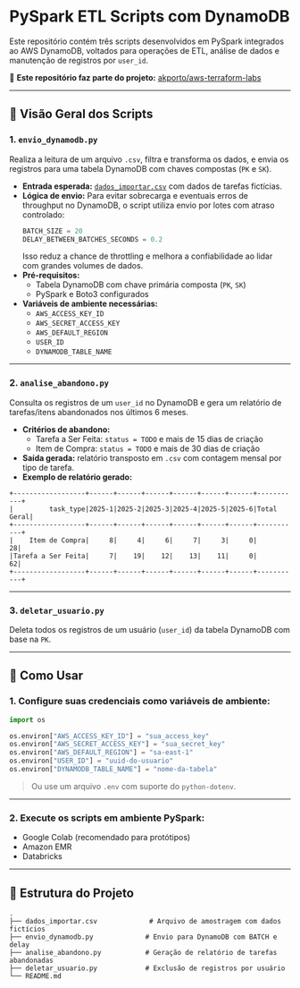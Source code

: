 # PySpark ETL Scripts com DynamoDB

Este repositório contém três scripts desenvolvidos em PySpark integrados ao AWS DynamoDB, voltados para operações de ETL, análise de dados e manutenção de registros por `user_id`.

🔗 **Este repositório faz parte do projeto:** [akporto/aws-terraform-labs](https://github.com/akporto/aws-terraform-labs)

---

## 🧩 Visão Geral dos Scripts

### 1. `envio_dynamodb.py`

Realiza a leitura de um arquivo `.csv`, filtra e transforma os dados, e envia os registros para uma tabela DynamoDB com chaves compostas (`PK` e `SK`).

- **Entrada esperada:** [`dados_importar.csv`](./dados_importar.csv) com dados de tarefas fictícias.
- **Lógica de envio:** Para evitar sobrecarga e eventuais erros de throughput no DynamoDB, o script utiliza envio por lotes com atraso controlado:
  ```python
  BATCH_SIZE = 20
  DELAY_BETWEEN_BATCHES_SECONDS = 0.2
  ```
  Isso reduz a chance de throttling e melhora a confiabilidade ao lidar com grandes volumes de dados.
- **Pré-requisitos:**
  - Tabela DynamoDB com chave primária composta (`PK`, `SK`)
  - PySpark e Boto3 configurados
- **Variáveis de ambiente necessárias:**
  - `AWS_ACCESS_KEY_ID`
  - `AWS_SECRET_ACCESS_KEY`
  - `AWS_DEFAULT_REGION`
  - `USER_ID`
  - `DYNAMODB_TABLE_NAME`

---

### 2. `analise_abandono.py`

Consulta os registros de um `user_id` no DynamoDB e gera um relatório de tarefas/itens abandonados nos últimos 6 meses.

- **Critérios de abandono:**
  - Tarefa a Ser Feita: `status = TODO` e mais de 15 dias de criação
  - Item de Compra: `status = TODO` e mais de 30 dias de criação
- **Saída gerada:** relatório transposto em `.csv` com contagem mensal por tipo de tarefa.
- **Exemplo de relatório gerado:**

```
+------------------+------+------+------+------+------+------+-----------+
|         task_type|2025-1|2025-2|2025-3|2025-4|2025-5|2025-6|Total Geral|
+------------------+------+------+------+------+------+------+-----------+
|    Item de Compra|     8|     4|     6|     7|     3|     0|         28|
|Tarefa a Ser Feita|     7|    19|    12|    13|    11|     0|         62|
+------------------+------+------+------+------+------+------+-----------+
```

---

### 3. `deletar_usuario.py`

Deleta todos os registros de um usuário (`user_id`) da tabela DynamoDB com base na `PK`.

---

## 🔧 Como Usar

### 1. Configure suas credenciais como variáveis de ambiente:

```python
import os

os.environ["AWS_ACCESS_KEY_ID"] = "sua_access_key"
os.environ["AWS_SECRET_ACCESS_KEY"] = "sua_secret_key"
os.environ["AWS_DEFAULT_REGION"] = "sa-east-1"
os.environ["USER_ID"] = "uuid-do-usuario"
os.environ["DYNAMODB_TABLE_NAME"] = "nome-da-tabela"
```

> Ou use um arquivo `.env` com suporte do `python-dotenv`.

---

### 2. Execute os scripts em ambiente PySpark:

- Google Colab (recomendado para protótipos)
- Amazon EMR
- Databricks

---

## 📁 Estrutura do Projeto

```
.
├── dados_importar.csv             # Arquivo de amostragem com dados fictícios
├── envio_dynamodb.py             # Envio para DynamoDB com BATCH e delay
├── analise_abandono.py           # Geração de relatório de tarefas abandonadas
├── deletar_usuario.py            # Exclusão de registros por usuário
└── README.md
```

